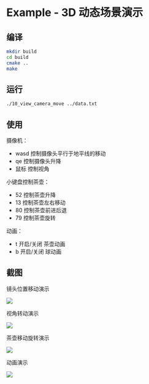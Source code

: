 # Example - 3D 动态场景演示

## 编译

```bash
mkdir build
cd build
cmake ..
make
```

## 运行

```bash
./10_view_camera_move ../data.txt
```

## 使用

摄像机：

- wasd 控制摄像头平行于地平线的移动
- qe 控制摄像头升降
- 鼠标 控制视角

小键盘控制茶壶：

- 52 控制茶壶升降
- 13 控制茶壶左右移动
- 80 控制茶壶前进后退
- 79 控制茶壶旋转

动画：

- t 开启/关闭 茶壶动画
- b 开启/关闭 球动画

## 截图

镜头位置移动演示

![](http://ww2.sinaimg.cn/large/88e401f0gw1f6bvah7n9vg20hs0ii4qp.gif)

视角转动演示

![](http://ww2.sinaimg.cn/large/88e401f0gw1f6bve65e58g20hs0iiqv6.gif)

茶壶移动旋转演示

![](http://ww1.sinaimg.cn/large/88e401f0gw1f6bvjwofgkg20hs0iith3.gif)

动画演示

![](http://ww1.sinaimg.cn/large/88e401f0gw1f6bvpf86byg20hs0iijzt.gif)


